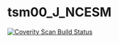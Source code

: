 # tsm00_J_NCESM
<a href="https://scan.coverity.com/projects/wendyzhang1121-tsm00_j_ncesm">
  <img alt="Coverity Scan Build Status"
       src="https://scan.coverity.com/projects/9600/badge.svg"/>
</a>
